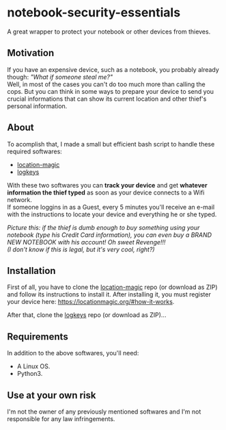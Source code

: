 # notebook-security-essentials
A great wrapper to protect your notebook or other devices from thieves.

## Motivation
If you have an expensive device, such as a notebook, you probably already though: *"What if someone steal me?"*  
Well, in most of the cases you can't do too much more than calling the cops.
But you can think in some ways to prepare your device to send you crucial informations that can show its current location and other thief's personal information.

## About
To acomplish that, I made a small but efficient bash script to handle these required softwares:
- [location-magic](https://github.com/unwiredlabs/location-magic)
- [logkeys](https://github.com/kernc/logkeys)

With these two softwares you can **track your device** and get **whatever information the thief typed** as soon as your device connects to a Wifi network.  
If someone loggins in as a Guest, every 5 minutes you'll receive an e-mail with the instructions to locate your device and everything he or she typed.

*Picture this: if the thief is dumb enough to buy something using your notebook (type his Credit Card information), you can even buy a BRAND NEW NOTEBOOK with his account! Oh sweet Revenge!!!  
(I don't know if this is legal, but it's very cool, right?)*

## Installation
First of all, you have to clone the [location-magic](https://github.com/unwiredlabs/location-magic) repo (or download as ZIP) and follow its instructions to install it. After installing it, you must register your device here: https://locationmagic.org/#how-it-works.

After that, clone the [logkeys](https://github.com/kernc/logkeys) repo (or download as ZIP)...

## Requirements
In addition to the above softwares, you'll need:
- A Linux OS.
- Python3.

## Use at your own risk
I'm not the owner of any previously mentioned softwares and I'm not responsible for any law infringements.
